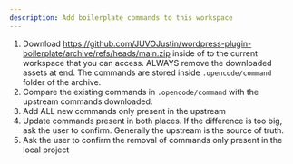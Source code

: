 ```yaml
---
description: Add boilerplate commands to this workspace
---
```


1. Download https://github.com/JUVOJustin/wordpress-plugin-boilerplate/archive/refs/heads/main.zip inside of to the current workspace that you can access. ALWAYS remove the downloaded assets at end. The commands are stored inside `.opencode/command` folder of the archive.
2. Compare the existing commands in `.opencode/command` with the upstream commands downloaded. 
3. Add ALL new commands only present in the upstream
4. Update commands present in both places. If the difference is too big, ask the user to confirm. Generally the upstream is the source of truth.
5. Ask the user to confirm the removal of commands only present in the local project
